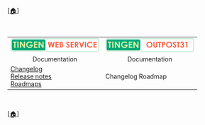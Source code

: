 <!-- u251008-->

[[🏠︎](/)]

<br/>

<div align="center">
 <table>
  <tr align="center">
   <td>
    <picture>
     <source media="(prefers-color-scheme: dark)" srcset="https://github.com/spectrum-health-systems/tingen-projects/blob/main/logos/tngnwsvc-dark-200x31.png">
     <source media="(prefers-color-scheme: light)" srcset="https://github.com/spectrum-health-systems/tingen-projects/blob/main/logos/tngnwsvc-light-200x31.png">
     <img alt="Fallback image description" src="https://github.com/spectrum-health-systems/tingen-projects/blob/main/logos/tngnwsvc-light-200x31.png">
    </picture>
   </td>
   <td>
    <a HREF="https://github.com/spectrum-health-systems/outpost31">
     <picture>
      <source media="(prefers-color-scheme: dark)" srcset="https://github.com/spectrum-health-systems/tingen-projects/blob/main/logos/tngnopto-dark-200x31.png">
      <source media="(prefers-color-scheme: light)" srcset="https://github.com/spectrum-health-systems/tingen-projects/blob/main/logos/tngnopto-light-200x31.png">
      <img alt="Fallback image description" src="https://github.com/spectrum-health-systems/tingen-projects/blob/main/logos/tngnopto-light-200x31.png">
     </picture>
    </a>
   </td>
  </tr>
  <tr>
   <td align="center">
    Documentation
   </td>
  <td align="center">
    Documentation
   </td>
  </tr>
  <tr>
   <td align="top" >
    <a href="https://github.com/spectrum-health-systems/tingen-documentation/blob/main/docs/changelogs/README.md">Changelog</a><br/>
    <a href="https://github.com/spectrum-health-systems/tingen-documentation/blob/main/docs/release-notes/README.md/">Release notes</a><br/>
    <a href="https://github.com/spectrum-health-systems/tingen-documentation/blob/main/docs/roadmaps/README.md/">Roadmaps</a><br/>
   </td>
   <td align="top">
     Changelog
     Roadmap
   </td>
  </tr>
 </table>
</div>

<br/>

[[🏠︎](/)]
